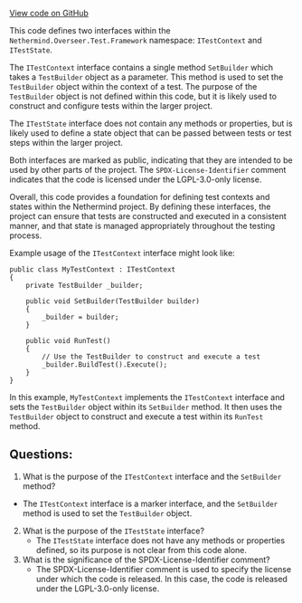 [View code on GitHub](https://github.com/NethermindEth/nethermind/src/Nethermind/Nethermind.Overseer.Test/Framework/ITestContext.cs)

This code defines two interfaces within the `Nethermind.Overseer.Test.Framework` namespace: `ITestContext` and `ITestState`. 

The `ITestContext` interface contains a single method `SetBuilder` which takes a `TestBuilder` object as a parameter. This method is used to set the `TestBuilder` object within the context of a test. The purpose of the `TestBuilder` object is not defined within this code, but it is likely used to construct and configure tests within the larger project. 

The `ITestState` interface does not contain any methods or properties, but is likely used to define a state object that can be passed between tests or test steps within the larger project. 

Both interfaces are marked as public, indicating that they are intended to be used by other parts of the project. The `SPDX-License-Identifier` comment indicates that the code is licensed under the LGPL-3.0-only license. 

Overall, this code provides a foundation for defining test contexts and states within the Nethermind project. By defining these interfaces, the project can ensure that tests are constructed and executed in a consistent manner, and that state is managed appropriately throughout the testing process. 

Example usage of the `ITestContext` interface might look like:

```
public class MyTestContext : ITestContext
{
    private TestBuilder _builder;

    public void SetBuilder(TestBuilder builder)
    {
        _builder = builder;
    }

    public void RunTest()
    {
        // Use the TestBuilder to construct and execute a test
        _builder.BuildTest().Execute();
    }
}
```

In this example, `MyTestContext` implements the `ITestContext` interface and sets the `TestBuilder` object within its `SetBuilder` method. It then uses the `TestBuilder` object to construct and execute a test within its `RunTest` method.
## Questions: 
 1. What is the purpose of the `ITestContext` interface and the `SetBuilder` method?
   - The `ITestContext` interface is a marker interface, and the `SetBuilder` method is used to set the `TestBuilder` object.
2. What is the purpose of the `ITestState` interface?
   - The `ITestState` interface does not have any methods or properties defined, so its purpose is not clear from this code alone.
3. What is the significance of the SPDX-License-Identifier comment?
   - The SPDX-License-Identifier comment is used to specify the license under which the code is released. In this case, the code is released under the LGPL-3.0-only license.